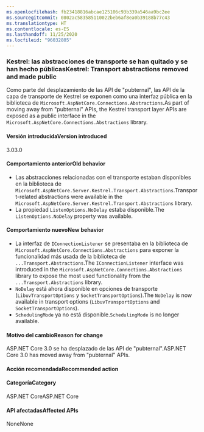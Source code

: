 ```yaml
---
ms.openlocfilehash: fb23418816abcae125106c93b339a546aa9bc2ee
ms.sourcegitcommit: 0802ac583585110022beb6af8ea0b39188b77c43
ms.translationtype: HT
ms.contentlocale: es-ES
ms.lasthandoff: 11/25/2020
ms.locfileid: "96032805"
---
```

### <a name="kestrel-transport-abstractions-removed-and-made-public"></a><span data-ttu-id="62d48-101">Kestrel: las abstracciones de transporte se han quitado y se han hecho públicas</span><span class="sxs-lookup"><span data-stu-id="62d48-101">Kestrel: Transport abstractions removed and made public</span></span>

<span data-ttu-id="62d48-102">Como parte del desplazamiento de las API de "pubternal", las API de la capa de transporte de Kestrel se exponen como una interfaz pública en la biblioteca de `Microsoft.AspNetCore.Connections.Abstractions`.</span><span class="sxs-lookup"><span data-stu-id="62d48-102">As part of moving away from "pubternal" APIs, the Kestrel transport layer APIs are exposed as a public interface in the `Microsoft.AspNetCore.Connections.Abstractions` library.</span></span>

#### <a name="version-introduced"></a><span data-ttu-id="62d48-103">Versión introducida</span><span class="sxs-lookup"><span data-stu-id="62d48-103">Version introduced</span></span>

<span data-ttu-id="62d48-104">3.0</span><span class="sxs-lookup"><span data-stu-id="62d48-104">3.0</span></span>

#### <a name="old-behavior"></a><span data-ttu-id="62d48-105">Comportamiento anterior</span><span class="sxs-lookup"><span data-stu-id="62d48-105">Old behavior</span></span>

- <span data-ttu-id="62d48-106">Las abstracciones relacionadas con el transporte estaban disponibles en la biblioteca de `Microsoft.AspNetCore.Server.Kestrel.Transport.Abstractions`.</span><span class="sxs-lookup"><span data-stu-id="62d48-106">Transport-related abstractions were available in the `Microsoft.AspNetCore.Server.Kestrel.Transport.Abstractions` library.</span></span>
- <span data-ttu-id="62d48-107">La propiedad `ListenOptions.NoDelay` estaba disponible.</span><span class="sxs-lookup"><span data-stu-id="62d48-107">The `ListenOptions.NoDelay` property was available.</span></span>

#### <a name="new-behavior"></a><span data-ttu-id="62d48-108">Comportamiento nuevo</span><span class="sxs-lookup"><span data-stu-id="62d48-108">New behavior</span></span>

- <span data-ttu-id="62d48-109">La interfaz de `IConnectionListener` se presentaba en la biblioteca de `Microsoft.AspNetCore.Connections.Abstractions` para exponer la funcionalidad más usada de la biblioteca de `...Transport.Abstractions`.</span><span class="sxs-lookup"><span data-stu-id="62d48-109">The `IConnectionListener` interface was introduced in the `Microsoft.AspNetCore.Connections.Abstractions` library to expose the most used functionality from the `...Transport.Abstractions` library.</span></span>
- <span data-ttu-id="62d48-110">`NoDelay` está ahora disponible en opciones de transporte (`LibuvTransportOptions` y `SocketTransportOptions`).</span><span class="sxs-lookup"><span data-stu-id="62d48-110">The `NoDelay` is now available in transport options (`LibuvTransportOptions` and `SocketTransportOptions`).</span></span>
- <span data-ttu-id="62d48-111">`SchedulingMode` ya no está disponible.</span><span class="sxs-lookup"><span data-stu-id="62d48-111">`SchedulingMode` is no longer available.</span></span>

#### <a name="reason-for-change"></a><span data-ttu-id="62d48-112">Motivo del cambio</span><span class="sxs-lookup"><span data-stu-id="62d48-112">Reason for change</span></span>

<span data-ttu-id="62d48-113">ASP.NET Core 3.0 se ha desplazado de las API de "pubternal".</span><span class="sxs-lookup"><span data-stu-id="62d48-113">ASP.NET Core 3.0 has moved away from "pubternal" APIs.</span></span>

#### <a name="recommended-action"></a><span data-ttu-id="62d48-114">Acción recomendada</span><span class="sxs-lookup"><span data-stu-id="62d48-114">Recommended action</span></span>

#### <a name="category"></a><span data-ttu-id="62d48-115">Categoría</span><span class="sxs-lookup"><span data-stu-id="62d48-115">Category</span></span>

<span data-ttu-id="62d48-116">ASP.NET Core</span><span class="sxs-lookup"><span data-stu-id="62d48-116">ASP.NET Core</span></span>

#### <a name="affected-apis"></a><span data-ttu-id="62d48-117">API afectadas</span><span class="sxs-lookup"><span data-stu-id="62d48-117">Affected APIs</span></span>

<span data-ttu-id="62d48-118">None</span><span class="sxs-lookup"><span data-stu-id="62d48-118">None</span></span>

<!-- 

#### Affected APIs

Not detectable via API analysis

-->
